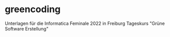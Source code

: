 # greencoding
Unterlagen für die Informatica Feminale 2022 in Freiburg
Tageskurs "Grüne Software Erstellung"
